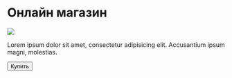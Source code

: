 <!DOCTYPE html>
<html lang="ru">
<head>
    <meta charset="UTF-8">
    <meta name = "viewport"
          content="width=device-width, user-scalable=no, initial-scal =1.0, maximum-scale=1.0, minimum-scale=1.0" >
    <meta http-equiv="X=UA-Compatible" content ="ie=edge">
    <title>Shop</title>
</head>
<body>
    <div id = "main">
        <h1>Онлайн магазин</h1>
        <img src = "https://avatars.mds.yandex.net/i?id=bf8d8a9f87d291b7457b69693f9fd0adf5474e98-10471168-images-thumbs&n=13">
        <p>Lorem ipsum dolor sit amet, consectetur adipisicing elit. Accusantium ipsum magni, molestias.</p>
        <button id = "buy">Купить</button>
    </div>
</body>

</html>
